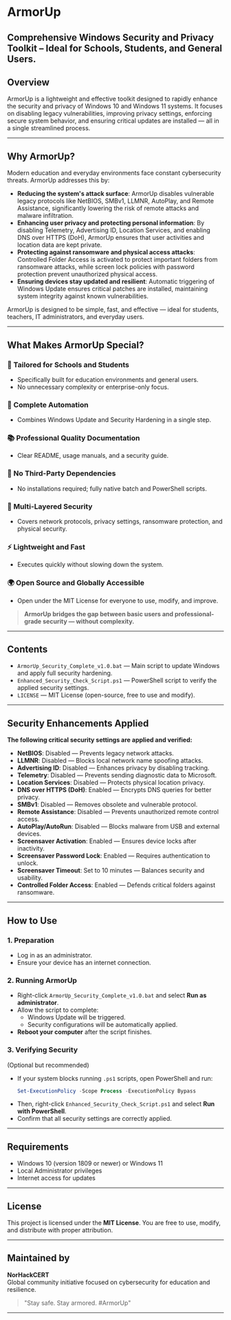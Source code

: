 # ArmorUp
Comprehensive Windows Security and Privacy Toolkit – Ideal for Schools, Students, and General Users.
---

## Overview
ArmorUp is a lightweight and effective toolkit designed to rapidly enhance the security and privacy of Windows 10 and Windows 11 systems. It focuses on disabling legacy vulnerabilities, improving privacy settings, enforcing secure system behavior, and ensuring critical updates are installed — all in a single streamlined process.

---

## Why ArmorUp?

Modern education and everyday environments face constant cybersecurity threats. ArmorUp addresses this by:

- **Reducing the system's attack surface**: ArmorUp disables vulnerable legacy protocols like NetBIOS, SMBv1, LLMNR, AutoPlay, and Remote Assistance, significantly lowering the risk of remote attacks and malware infiltration.
- **Enhancing user privacy and protecting personal information**: By disabling Telemetry, Advertising ID, Location Services, and enabling DNS over HTTPS (DoH), ArmorUp ensures that user activities and location data are kept private.
- **Protecting against ransomware and physical access attacks**: Controlled Folder Access is activated to protect important folders from ransomware attacks, while screen lock policies with password protection prevent unauthorized physical access.
- **Ensuring devices stay updated and resilient**: Automatic triggering of Windows Update ensures critical patches are installed, maintaining system integrity against known vulnerabilities.

ArmorUp is designed to be simple, fast, and effective — ideal for students, teachers, IT administrators, and everyday users.

---

## What Makes ArmorUp Special?

### 🏫 Tailored for Schools and Students
- Specifically built for education environments and general users.
- No unnecessary complexity or enterprise-only focus.

### 🔄 Complete Automation
- Combines Windows Update and Security Hardening in a single step.

### 📚 Professional Quality Documentation
- Clear README, usage manuals, and a security guide.

### 🧩 No Third-Party Dependencies
- No installations required; fully native batch and PowerShell scripts.

### 🔐 Multi-Layered Security
- Covers network protocols, privacy settings, ransomware protection, and physical security.

### ⚡ Lightweight and Fast
- Executes quickly without slowing down the system.

### 🌍 Open Source and Globally Accessible
- Open under the MIT License for everyone to use, modify, and improve.

> **ArmorUp bridges the gap between basic users and professional-grade security — without complexity.**

---

## Contents

- `ArmorUp_Security_Complete_v1.0.bat` — Main script to update Windows and apply full security hardening.
- `Enhanced_Security_Check_Script.ps1` — PowerShell script to verify the applied security settings.
- `LICENSE` — MIT License (open-source, free to use and modify).

---

## Security Enhancements Applied

**The following critical security settings are applied and verified:**

- **NetBIOS**: Disabled — Prevents legacy network attacks.
- **LLMNR**: Disabled — Blocks local network name spoofing attacks.
- **Advertising ID**: Disabled — Enhances privacy by disabling tracking.
- **Telemetry**: Disabled — Prevents sending diagnostic data to Microsoft.
- **Location Services**: Disabled — Protects physical location privacy.
- **DNS over HTTPS (DoH)**: Enabled — Encrypts DNS queries for better privacy.
- **SMBv1**: Disabled — Removes obsolete and vulnerable protocol.
- **Remote Assistance**: Disabled — Prevents unauthorized remote control access.
- **AutoPlay/AutoRun**: Disabled — Blocks malware from USB and external devices.
- **Screensaver Activation**: Enabled — Ensures device locks after inactivity.
- **Screensaver Password Lock**: Enabled — Requires authentication to unlock.
- **Screensaver Timeout**: Set to 10 minutes — Balances security and usability.
- **Controlled Folder Access**: Enabled — Defends critical folders against ransomware.

---

## How to Use

### 1. Preparation
- Log in as an administrator.
- Ensure your device has an internet connection.

### 2. Running ArmorUp
- Right-click `ArmorUp_Security_Complete_v1.0.bat` and select **Run as administrator**.
- Allow the script to complete:
  - Windows Update will be triggered.
  - Security configurations will be automatically applied.
- **Reboot your computer** after the script finishes.

### 3. Verifying Security
(Optional but recommended)

- If your system blocks running `.ps1` scripts, open PowerShell and run:
  ```powershell
  Set-ExecutionPolicy -Scope Process -ExecutionPolicy Bypass
  ```
- Then, right-click `Enhanced_Security_Check_Script.ps1` and select **Run with PowerShell**.
- Confirm that all security settings are correctly applied.

---

## Requirements

- Windows 10 (version 1809 or newer) or Windows 11
- Local Administrator privileges
- Internet access for updates

---

## License

This project is licensed under the **MIT License**.
You are free to use, modify, and distribute with proper attribution.

---

## Maintained by
**NorHackCERT**  
Global community initiative focused on cybersecurity for education and resilience.

> "Stay safe. Stay armored. #ArmorUp"

---
